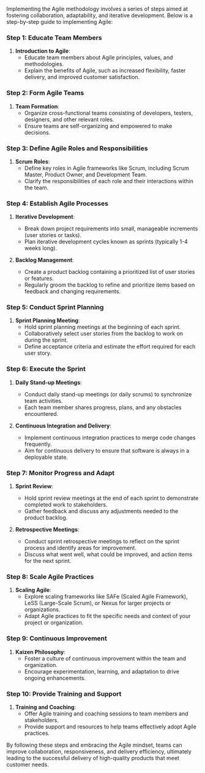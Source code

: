 Implementing the Agile methodology involves a series of steps aimed at fostering collaboration, adaptability, and iterative development. Below is a step-by-step guide to implementing Agile:

### Step 1: Educate Team Members
1. **Introduction to Agile**:
   - Educate team members about Agile principles, values, and methodologies.
   - Explain the benefits of Agile, such as increased flexibility, faster delivery, and improved customer satisfaction.

### Step 2: Form Agile Teams
1. **Team Formation**:
   - Organize cross-functional teams consisting of developers, testers, designers, and other relevant roles.
   - Ensure teams are self-organizing and empowered to make decisions.

### Step 3: Define Agile Roles and Responsibilities
1. **Scrum Roles**:
   - Define key roles in Agile frameworks like Scrum, including Scrum Master, Product Owner, and Development Team.
   - Clarify the responsibilities of each role and their interactions within the team.

### Step 4: Establish Agile Processes
1. **Iterative Development**:
   - Break down project requirements into small, manageable increments (user stories or tasks).
   - Plan iterative development cycles known as sprints (typically 1-4 weeks long).

2. **Backlog Management**:
   - Create a product backlog containing a prioritized list of user stories or features.
   - Regularly groom the backlog to refine and prioritize items based on feedback and changing requirements.

### Step 5: Conduct Sprint Planning
1. **Sprint Planning Meeting**:
   - Hold sprint planning meetings at the beginning of each sprint.
   - Collaboratively select user stories from the backlog to work on during the sprint.
   - Define acceptance criteria and estimate the effort required for each user story.

### Step 6: Execute the Sprint
1. **Daily Stand-up Meetings**:
   - Conduct daily stand-up meetings (or daily scrums) to synchronize team activities.
   - Each team member shares progress, plans, and any obstacles encountered.

2. **Continuous Integration and Delivery**:
   - Implement continuous integration practices to merge code changes frequently.
   - Aim for continuous delivery to ensure that software is always in a deployable state.

### Step 7: Monitor Progress and Adapt
1. **Sprint Review**:
   - Hold sprint review meetings at the end of each sprint to demonstrate completed work to stakeholders.
   - Gather feedback and discuss any adjustments needed to the product backlog.

2. **Retrospective Meetings**:
   - Conduct sprint retrospective meetings to reflect on the sprint process and identify areas for improvement.
   - Discuss what went well, what could be improved, and action items for the next sprint.

### Step 8: Scale Agile Practices
1. **Scaling Agile**:
   - Explore scaling frameworks like SAFe (Scaled Agile Framework), LeSS (Large-Scale Scrum), or Nexus for larger projects or organizations.
   - Adapt Agile practices to fit the specific needs and context of your project or organization.

### Step 9: Continuous Improvement
1. **Kaizen Philosophy**:
   - Foster a culture of continuous improvement within the team and organization.
   - Encourage experimentation, learning, and adaptation to drive ongoing enhancements.

### Step 10: Provide Training and Support
1. **Training and Coaching**:
   - Offer Agile training and coaching sessions to team members and stakeholders.
   - Provide support and resources to help teams effectively adopt Agile practices.

By following these steps and embracing the Agile mindset, teams can improve collaboration, responsiveness, and delivery efficiency, ultimately leading to the successful delivery of high-quality products that meet customer needs.